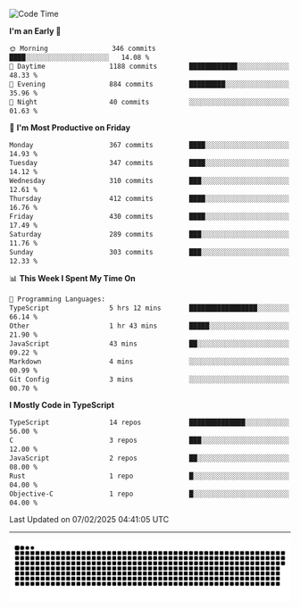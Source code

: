 <!--
<picture>
  <source
    srcset="https://github-readme-stats.vercel.app/api?username=kevinxft&show_icons=true&theme=dark"
    media="(prefers-color-scheme: dark)"
  />
  <source
    srcset="https://github-readme-stats.vercel.app/api?username=kevinxft&show_icons=true"
    media="(prefers-color-scheme: light), (prefers-color-scheme: no-preference)"
  />
  <img src="https://github-readme-stats.vercel.app/api?username=kevinxft&show_icons=true" />
</picture>
-->

<!--START_SECTION:waka-->
![Code Time](http://img.shields.io/badge/Code%20Time-3%2C065%20hrs%2034%20mins-blue)

**I'm an Early 🐤** 

```text
🌞 Morning                346 commits         ████░░░░░░░░░░░░░░░░░░░░░   14.08 % 
🌆 Daytime                1188 commits        ████████████░░░░░░░░░░░░░   48.33 % 
🌃 Evening                884 commits         █████████░░░░░░░░░░░░░░░░   35.96 % 
🌙 Night                  40 commits          ░░░░░░░░░░░░░░░░░░░░░░░░░   01.63 % 
```
📅 **I'm Most Productive on Friday** 

```text
Monday                   367 commits         ████░░░░░░░░░░░░░░░░░░░░░   14.93 % 
Tuesday                  347 commits         ████░░░░░░░░░░░░░░░░░░░░░   14.12 % 
Wednesday                310 commits         ███░░░░░░░░░░░░░░░░░░░░░░   12.61 % 
Thursday                 412 commits         ████░░░░░░░░░░░░░░░░░░░░░   16.76 % 
Friday                   430 commits         ████░░░░░░░░░░░░░░░░░░░░░   17.49 % 
Saturday                 289 commits         ███░░░░░░░░░░░░░░░░░░░░░░   11.76 % 
Sunday                   303 commits         ███░░░░░░░░░░░░░░░░░░░░░░   12.33 % 
```


📊 **This Week I Spent My Time On** 

```text
💬 Programming Languages: 
TypeScript               5 hrs 12 mins       █████████████████░░░░░░░░   66.14 % 
Other                    1 hr 43 mins        █████░░░░░░░░░░░░░░░░░░░░   21.90 % 
JavaScript               43 mins             ██░░░░░░░░░░░░░░░░░░░░░░░   09.22 % 
Markdown                 4 mins              ░░░░░░░░░░░░░░░░░░░░░░░░░   00.99 % 
Git Config               3 mins              ░░░░░░░░░░░░░░░░░░░░░░░░░   00.70 % 
```

**I Mostly Code in TypeScript** 

```text
TypeScript               14 repos            ██████████████░░░░░░░░░░░   56.00 % 
C                        3 repos             ███░░░░░░░░░░░░░░░░░░░░░░   12.00 % 
JavaScript               2 repos             ██░░░░░░░░░░░░░░░░░░░░░░░   08.00 % 
Rust                     1 repo              █░░░░░░░░░░░░░░░░░░░░░░░░   04.00 % 
Objective-C              1 repo              █░░░░░░░░░░░░░░░░░░░░░░░░   04.00 % 
```




 Last Updated on 07/02/2025 04:41:05 UTC
<!--END_SECTION:waka-->

---

<picture>
  <source media="(prefers-color-scheme: dark)" srcset="https://raw.githubusercontent.com/kevinxft/kevinxft/output/github-contribution-grid-snake-dark.svg">
  <source media="(prefers-color-scheme: light)" srcset="https://raw.githubusercontent.com/kevinxft/kevinxft/output/github-contribution-grid-snake.svg">
  <img alt="github contribution grid snake animation" src="https://raw.githubusercontent.com/kevinxft/kevinxft/output/github-contribution-grid-snake.svg">
</picture>